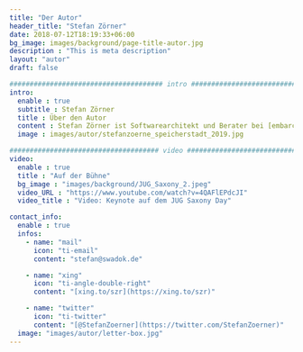 ```yaml
---
title: "Der Autor"
header_title: "Stefan Zörner"
date: 2018-07-12T18:19:33+06:00
bg_image: images/background/page-title-autor.jpg
description : "This is meta description"
layout: "autor"
draft: false

###################################### intro ####################################
intro:
  enable : true
  subtitle : Stefan Zörner
  title : Über den Autor
  content : Stefan Zörner ist Softwarearchitekt und Berater bei [embarc](https://www.embarc.de) in Hamburg. Er wirkt bei Entwurfs- und Umsetzungsfragen mit, unterstützt beim Festhalten von Architektur und beleuchtet Lösungsansätze in Bewertungen. Sein Wissen und seine Erfahrung teilt er regelmäßig in Vorträgen, Artikeln und Workshops.
  image : images/autor/stefanzoerne_speicherstadt_2019.jpg

##################################### video ####################################
video:
  enable : true
  title : "Auf der Bühne"
  bg_image : "images/background/JUG_Saxony_2.jpeg"
  video_URL : "https://www.youtube.com/watch?v=4QAFlEPdcJI"
  video_title : "Video: Keynote auf dem JUG Saxony Day"

contact_info:
  enable : true
  infos:  
    - name: "mail"
      icon: "ti-email"
      content: "stefan@swadok.de"

    - name: "xing"
      icon: "ti-angle-double-right"
      content: "[xing.to/szr](https://xing.to/szr)"

    - name: "twitter"
      icon: "ti-twitter"
      content: "[@StefanZoerner](https://twitter.com/StefanZoerner)"
  image: "images/autor/letter-box.jpg"
---
```

